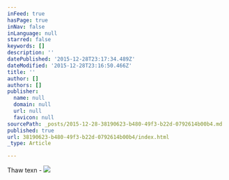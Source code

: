 ```yaml
---
inFeed: true
hasPage: true
inNav: false
inLanguage: null
starred: false
keywords: []
description: ''
datePublished: '2015-12-28T23:17:34.489Z'
dateModified: '2015-12-28T23:16:50.466Z'
title: ''
author: []
authors: []
publisher:
  name: null
  domain: null
  url: null
  favicon: null
sourcePath: _posts/2015-12-28-38190623-b480-49f3-b22d-0792614b00b4.md
published: true
url: 38190623-b480-49f3-b22d-0792614b00b4/index.html
_type: Article

---
```

Thaw texn - ![](https://the-grid-user-content.s3-us-west-2.amazonaws.com/9f74e3ad-56a4-4422-8778-cf67b4a1cc7e.jpg)